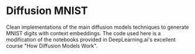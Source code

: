 # Diffusion MNIST

Clean implementations of the main diffusion models techniques to generate MNIST digits with context embeddings. The code used here is a modification of the notebooks provided in DeepLearning.ai's excellent course "How Diffusion Models Work".
